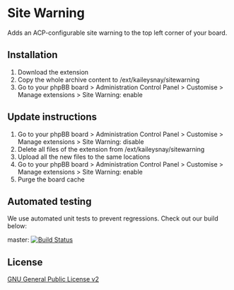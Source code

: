 # Site Warning

Adds an ACP-configurable site warning to the top left corner of your board.

## Installation

1. Download the extension
2. Copy the whole archive content to /ext/kaileysnay/sitewarning
3. Go to your phpBB board > Administration Control Panel > Customise > Manage extensions > Site Warning: enable

## Update instructions

1. Go to your phpBB board > Administration Control Panel > Customise > Manage extensions > Site Warning: disable
2. Delete all files of the extension from /ext/kaileysnay/sitewarning
3. Upload all the new files to the same locations
4. Go to your phpBB board > Administration Control Panel > Customise > Manage extensions > Site Warning: enable
5. Purge the board cache

## Automated testing

We use automated unit tests to prevent regressions. Check out our build below:

master: [![Build Status](https://github.com/KaileySnay/sitewarning/workflows/Tests/badge.svg)](https://github.com/KaileySnay/sitewarning/actions)

## License

[GNU General Public License v2](license.txt)
